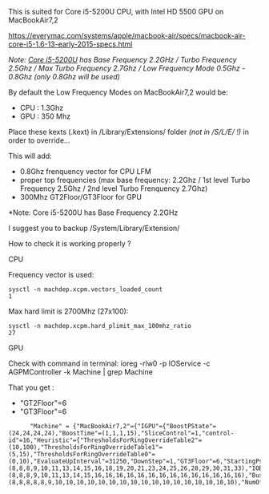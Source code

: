 This is suited for Core i5-5200U CPU, with Intel HD 5500 GPU on MacBookAir7,2

https://everymac.com/systems/apple/macbook-air/specs/macbook-air-core-i5-1.6-13-early-2015-specs.html


*Note: [Core i5-5200U](https://ark.intel.com/products/85212/Intel-Core-i5-5200U-Processor-3M-Cache-up-to-2-70-GHz-) has Base Frequency 2.2GHz / Turbo Frequency 2.5Ghz / Max Turbo Frequency 2.7Ghz / Low Frequency Mode 0.5Ghz - 0.8Ghz (only 0.8Ghz will be used)*


By default the Low Frequency Modes on MacBookAir7,2 would be:

- CPU : 1.3Ghz
- GPU : 350 Mhz

Place these kexts (.kext) in /Library/Extensions/ folder *(not in /S/L/E/ !)* in order to override...

This will add:

- 0.8Ghz frenquency vector for CPU LFM
- proper top frequencies (max base frequency: 2.2Ghz / 1st level Turbo Frequency 2.5Ghz / 2nd level Turbo Frenquency 2.7Ghz)
- 300Mhz GT2Floor/GT3Floor for GPU

*Note: Core i5-5200U has Base Frequency 2.2GHz


I suggest you to backup /System/Library/Extension/

How to check it is working properly ?

CPU

Frequency vector is used:

```
sysctl -n machdep.xcpm.vectors_loaded_count
1
```
Max hard limit is 2700Mhz (27x100):

```
sysctl -n machdep.xcpm.hard_plimit_max_100mhz_ratio
27
```


GPU

Check with command in terminal: ioreg -rlw0 -p IOService -c AGPMController -k Machine | grep Machine

That you get :

- "GT2Floor"=6
- "GT3Floor"=6

```
      "Machine" = {"MacBookAir7,2"={"IGPU"={"BoostPState"=(24,24,24,24),"BoostTime"=(1,1,1,15),"SliceControl"=1,"control-id"=16,"Heuristic"={"ThresholdsForRingOverrideTable2"=(10,100),"ThresholdsForRingOverrideTable1"=(5,15),"ThresholdsForRingOverrideTable0"=(0,10),"EvaluateUpInterval"=31250,"DownStep"=1,"GT3Floor"=6,"StartingPstateForRingTableOverride"=11,"NumOfRingTableOverride"=23,"RingOverrideTable2"=(8,8,8,9,10,11,13,14,15,16,18,19,20,21,23,24,25,26,28,29,30,31,33),"IOBusynessSamplingInterval"=1,"EnableOverride"=1,"UpStep"=2,"RingOverrideTable1"=(8,8,8,9,10,11,13,14,15,16,16,16,16,16,16,16,16,16,16,16,16,16,16),"BusyUpThresholdPercent"=70,"GT2Floor"=6,"NumOfThresholdsForRingTables"=2,"BusyDownThresholdPercent"=50,"ID"=2,"RingOverrideTable0"=(8,8,8,8,8,9,10,10,10,10,10,10,10,10,10,10,10,10,10,10,10,10,10),"NumOfRingTables"=3,"sampleInterval"=1000,"EvaluateDownInterval"=31250,"EnableRingTableOverride"=1}}}}
 ```
